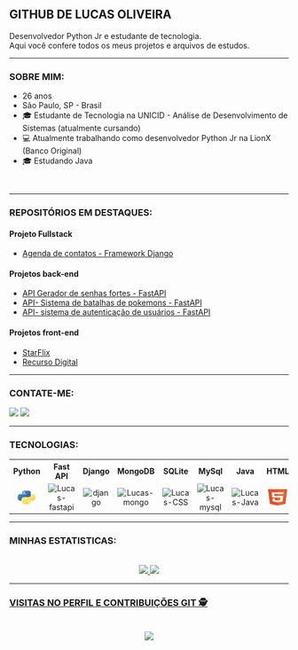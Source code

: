 ## GITHUB DE LUCAS OLIVEIRA
Desenvolvedor Python Jr e estudante de tecnologia.<br>
Aqui você confere todos os meus projetos e arquivos de estudos.
<br>
<hr>

### SOBRE MIM:

- 26 anos<br>
- São Paulo, SP - Brasil <br>
- 🎓 Estudante de Tecnologia na UNICID - Análise de Desenvolvimento de Sistemas (atualmente cursando)<br> 
- 💻 Atualmente trabalhando como desenvolvedor Python Jr na LionX (Banco Original)<br>
- 🎓 Estudando Java
<br> 

<hr>

### REPOSITÓRIOS EM DESTAQUES:

<!-- REPO-POST-LIST:START -->
#### Projeto Fullstack
- [Agenda de contatos - Framework Django](https://github.com/lucas-ioliveira/agenda_contatos_django)


#### Projetos back-end

- [API Gerador de senhas fortes - FastAPI ](https://github.com/lucas-ioliveira/gerador_senhas_fast_api)
- [API- Sistema de batalhas de pokemons - FastAPI](https://github.com/lucas-ioliveira/pokemon_battle_fast_api)
- [API- sistema de autenticação de usuários - FastAPI](https://github.com/lucas-ioliveira/fast_api_autenticacao)

#### Projetos front-end
- [StarFlix](https://github.com/lucas-ioliveira/star_flix)
- [Recurso Digital](https://github.com/lucas-ioliveira/recurso_digital)
<!-- REPO-POST-LIST:END -->
<hr>

### CONTATE-ME:

  <a href="https://www.linkedin.com/in/lucas-oliveira-8014a5232/" target="_blank"><img src="https://img.shields.io/badge/-LinkedIn-%230077B5?style=for-the-badge&logo=linkedin&logoColor=white" target="_blank"></a>
  <a href = "mailto:lucasio2008@gmail.com"><img src="https://img.shields.io/badge/-Gmail-%23333?style=for-the-badge&logo=gmail&logoColor=white" target="_blank"></a>
  
  

<hr>

### TECNOLOGIAS:

<table style="text-align: center">        
    <tr>
          <th>Python</th>
          <th>Fast API</th>
          <th>Django</th> 
          <th>MongoDB</th>
          <th>SQLite</th>
          <th>MySql</th>
          <th>Java</th>
          <th>HTML</th>
          <th>CSS</th>
          <th>BOOTSTRAP</th>
          
   </tr>
   <tr> 
        <td><img align="center" alt="Lucas-Python" height="30" width="40" src="https://raw.githubusercontent.com/devicons/devicon/master/icons/python/python-original.svg"></td>     
        <td><img align="center" alt="Lucas-fastapi" src="https://img.shields.io/badge/FastAPI-005571?style=for-the-badge&logo=fastapi"></td>
        <td><img align="center" alt="django" src="https://img.shields.io/badge/Django-092E20?style=for-the-badge&logo=django&logoColor=green"></td>       
        <td><img align="center" alt="Lucas-mongo" src="https://img.shields.io/badge/MongoDB-%234ea94b.svg?style=for-the-badge&logo=mongodb&logoColor=white"></td>
        <td><img align="center" alt="Lucas-CSS" height="30" width="50" src=https://img.shields.io/badge/sqlite-%2307405e.svg?style=for-the-badge&logo=sqlite&logoColor=white></td>
        <td><img align="center" alt="Lucas-mysql" src="https://img.shields.io/badge/MySQL-005C84?style=for-the-badge&logo=mysql&logoColor=white"></td>
        <td><img align="center" alt="Lucas-Java" height="30" width="40"<img src="https://cdn.jsdelivr.net/gh/devicons/devicon/icons/java/java-original-wordmark.svg"/></td>    
        <td><img align="center" alt="Lucas-HTML" height="30" width="40" src="https://raw.githubusercontent.com/devicons/devicon/master/icons/html5/html5-original.svg"></td>
        <td><img align="center" alt="Lucas-CSS" height="30" width="40" src="https://raw.githubusercontent.com/devicons/devicon/master/icons/css3/css3-original.svg"></td>
        <td><img align="center" alt="Lucas-BOOTSTRAP" height="30" width="40"src="https://cdn.jsdelivr.net/gh/devicons/devicon/icons/bootstrap/bootstrap-original.svg"/></td>
  </tr>
</table>

<hr>

### MINHAS ESTATISTICAS: <br>
<section>  
        <br>
      <div align="center">
        <a href="https://github.com/lucas-ioliveira">
        <img height="180em" src="https://github-readme-stats.vercel.app/api?username=lucas-ioliveira&show_icons=true&theme=calm&include_all_commits=false&count_private=true"/>
        <img height="180em" src="https://github-readme-stats.vercel.app/api/top-langs/?username=lucas-ioliveira&layout=compact&langs_count=7&theme=kacho_ga"/>
      </div>  
</section>
  <hr>  
  
### VISITAS NO PERFIL E CONTRIBUIÇÕES GIT :detective: <br><br>
 <p align="center"> 
   <img alingn="center" src="https://profile-counter.glitch.me/lucas-ioliveira/count.svg" />
 </p>   
  
          


